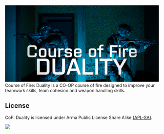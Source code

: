 ![](/picture.jpg)
Course of Fire: Duality is a CO-OP course of fire designed to improve your teamwork skills, team cohesion and weapon handling skills.


## License
CoF: Duality is licensed under Arma Public License Share Alike [(APL-SA)](https://www.bohemia.net/community/licenses/arma-public-license-share-alike).

![](https://www.bohemia.net/license-icons/small/APL-SA.png)
